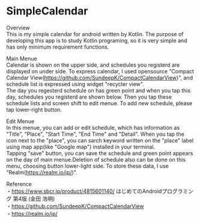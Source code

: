 # SimpleCalendar

Overview  
This is my simple calendar for android written by Kotlin. The purpose of developing this app is to study Kotlin programing, so it is very simple and has only minimum requirement functions.

Main Menue  
Calendar is shown on the upper side, and schedules you registerd are displayed on under side. To express calendar, I used opensource "Compact Calendar View(https://github.com/SundeepK/CompactCalendarView)", and schedule list is expressed using widget "recycler view".  
The day you regesterd schedule on has green point and when you tap this day, schedules you registerd are shown below. Then you tap these schedule lists and screen shift to edit menue. To add new schedule, please tap lower-right button.  

Edit Menue  
In this menue, you can add or edit schedule, which has information as "Title", "Place", "Start Time", "End Time" and "Detail". When you tap the icon next to the "place", you can sarch keyword written on the "place" label using map app(like "Google map") installed in your terminal.  
Tapping "save" button, you can save the schedule and green point appears on the day of main menue.Deletion of schedule also can be done on this menu, choosing button lower-light side. To store these data, I use "Realm(https://realm.io/jp/)".  

Reference  
・https://www.sbcr.jp/product/4815601140/ はじめてのAndroidプログラミング 第4版 (金田 浩明)   
・https://github.com/SundeepK/CompactCalendarView  
・https://realm.io/jp/

